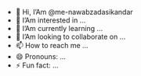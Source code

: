 - 👋 Hi, I’Am @me-nawabzadasikandar
- 👀 I’Am interested in ...
- 🌱 I’Am currently learning ...
- 💞️ I’Am looking to collaborate on ...
- 📫 How to reach me ...
- 😄 Pronouns: ...
- ⚡ Fun fact: ...

<!---
me-nawabzadasikandar/me-nawabzadasikandar is a ✨ special ✨ repository because its `README.md` (this file) appears on your GitHub profile.
You can click the Preview link to take a look at your changes.!
--->
